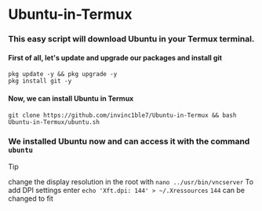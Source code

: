 # Ubuntu-in-Termux
### This easy script will download Ubuntu in your Termux terminal.
#### First of all, let's update and upgrade our packages and install git
```shell
pkg update -y && pkg upgrade -y
pkg install git -y
```
#### Now, we can install Ubuntu in Termux
```shell
git clone https://github.com/invinc1ble7/Ubuntu-in-Termux && bash Ubuntu-in-Termux/ubuntu.sh 
```
 ### We installed Ubuntu now and can access it with the command ```ubuntu```

> [!TIP]
> change the display resolution in the root with `nano ../usr/bin/vncserver`
> To add DPI settings enter `echo 'Xft.dpi: 144' > ~/.Xressources` `144` can be changed to fit